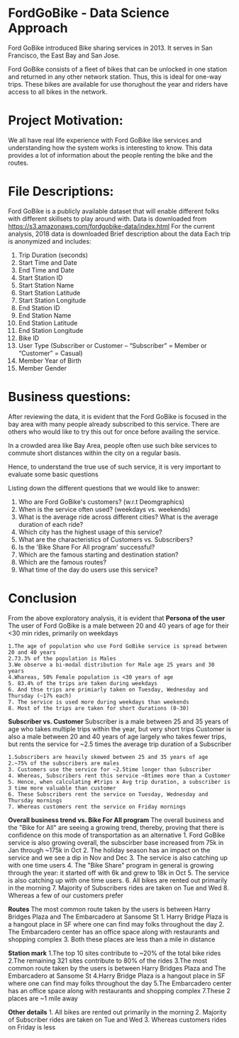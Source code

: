 # FordGoBike - Data Science Approach

Ford GoBike introduced Bike sharing services in 2013. It serves in San Francisco, the East Bay and San Jose.

Ford GoBike consists of a fleet of bikes that can be unlocked in one station and returned in any other network station. Thus, this is ideal for one-way trips. These bikes are available for use thorughout the year and riders have access to all bikes in the network.

# Project Motivation:
We all have real life experience with Ford GoBike like services and understanding how the system works is interesting to know. This data provides a lot of information about the people renting the bike and the routes.

# File Descriptions:
Ford GoBike is a publicly available dataset that will enable different folks with different skillsets to play around with.
Data is downloaded from https://s3.amazonaws.com/fordgobike-data/index.html
For the current analysis, 2018 data is downloaded
Brief description about the data Each trip is anonymized and includes:

1. Trip Duration (seconds)
2. Start Time and Date
3. End Time and Date
4. Start Station ID
5. Start Station Name
6. Start Station Latitude
7. Start Station Longitude
8. End Station ID
9. End Station Name
10. End Station Latitude
11. End Station Longitude
12. Bike ID
13. User Type (Subscriber or Customer – “Subscriber” = Member or “Customer” = Casual)
14. Member Year of Birth
15. Member Gender

# Business questions:
After reviewing the data, it is evident that the Ford GoBike is focused in the bay area with many people already subscribed to this service. There are others who would like to try this out for once before availing the service. 

In a crowded area like Bay Area, people often use such bike services to commute short distances within the city on a regular basis.

Hence, to understand the true use of such service, it is very important to evaluate some basic questions

Listing down the different questions that we would like to answer:
1. Who are Ford GoBike's customers? (w.r.t Deomgraphics)
2. When is the service often used? (weekdays vs. weekends)
3. What is the average ride across different cities? What is the average duration of each ride?
4. Which city has the highest usage of this service?
5. What are the characteristics of Customers vs. Subscribers?
6. Is the 'Bike Share For All program' successful?
7. Which are the famous starting and destination station?
8. Which are the famous routes?
9. What time of the day do users use this service?

# Conclusion
From the above exploratory analysis, it is evident that
**Persona of the user**
The user of Ford GoBike is a male between 20 and 40 years of age for their <30 min rides, primarily on weekdays

    1.The age of population who use Ford GoBike service is spread between 20 and 40 years
    2.73.3% of the population is Males
    3.We observe a bi-modal distribution for Male age 25 years and 30 years
    4.Whareas, 50% Female population is <30 years of age
    5. 83.4% of the trips are taken during weekdays
    6. And thse trips are primiarly taken on Tuesday, Wednesday and Thursday (~17% each)
    7. The service is used more during weekdays than weekends
    8. Most of the trips are taken for short durations (0-30)

**Subscriber vs. Customer**
Subscriber is a male between 25 and 35 years of age who takes multiple trips within the year, but very short trips
Customer is also a male between 20 and 40 years of age largely who takes fewer trips, but rents the service for ~2.5 times the average trip duration of a Subscriber


    1.Subscribers are heavily skewed between 25 and 35 years of age
    2.~75% of the subscribers are males
    3. Customers use the service for ~2.5time longer than Subscriber
    4. Whereas, Subscribers rent this service ~8times more than a Customer
    5. Hence, when calculating #trips x Avg trip duration, a subscriber is 3 time more valuable than customer
    6. These Subscribers rent the service on Tuesday, Wednesday and Thursday mornings
    7. Whereas customers rent the service on Friday mornings

**Overall business trend vs. Bike For All program**
The overall business and the "Bike for All" are seeing a growing trend, thereby, proving that there is confidence on this mode of transportation as an alternative
    1. Ford GoBike service is also growing overall, the subscirber base increased from 75k in Jan through ~175k in Oct
    2. The holiday season has an impact on the service and we see a dip in Nov and Dec
    3. The service is also catching up with one time users
    4. The "Bike Share" program in general is growing through the year: it started off with 6k and grew to 18k in Oct
    5. The service is also catching up with one time users.
    6. All bikes are rented out primarily in the morning
    7. Majority of Subscribers rides are taken on Tue and Wed
    8. Whereas a few of our customers prefer
 
**Routes**
The most common route taken by the users is between Harry Bridges Plaza and The Embarcadero at Sansome St
    1. Harry Bridge Plaza is a hangout place in SF where one can find may folks throughout the day
    2. The Embarcadero center has an office space along with restaurants and shopping complex
    3. Both these places are less than a mile in distance
    
**Station mark**
    1.The top 10 sites contribute to ~20% of the total bike rides
    2.The remaining 321 sites contribute to 80% of the rides
    3.The most common route taken by the users is between Harry Bridges Plaza and The Embarcadero at Sansome St
    4.Harry Bridge Plaza is a hangout place in SF where one can find may folks throughout the day
    5.The Embarcadero center has an office space along with restaurants and shopping complex
    7.These 2 places are ~1 mile away
    
**Other details**
    1. All bikes are rented out primarily in the morning
    2. Majority of Subscriber rides are taken on Tue and Wed
    3. Whereas customers rides on Friday is less


